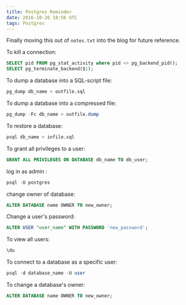 ```yaml
---
title: Postgres Reminder
date: 2016-10-26 18:56 UTC
tags: Postgres
---
```

Finally moving this out of `notes.txt` into the blog for future reference.

To kill a connection:

``` sql
SELECT pid FROM pg_stat_activity where pid <> pg_backend_pid();
SELECT pg_terminate_backend($1);
```

To dump a database into a SQL-script file:

``` sql
pg_dump db_name > outfile.sql
```

To dump a database into a compressed file:

``` sql
pg_dump -Fc db_name > outfile.dump
```

To restore a database:

``` sql
psql db_name < infile.sql
```

To grant all privileges to a user:

``` sql
GRANT ALL PRIVILEGES ON DATABASE db_name TO db_user;
```

log in as admin :

``` sql
psql -U postgres
```

change owner of database:

``` sql
ALTER DATABASE name OWNER TO new_owner;
```

Change a user's password:

``` sql
ALTER USER "user_name" WITH PASSWORD 'new_password';
```

To view all users:

``` sql
\du
```

To connect to a database as a specific user:

``` sql
psql -d database_name -U user
```

To change a database's owner:

``` sql
ALTER DATABASE name OWNER TO new_owner;
```
